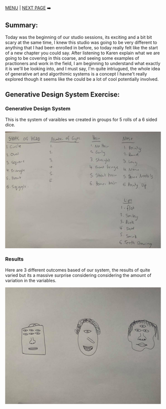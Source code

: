 [MENU](https://github.com/connor-mcnamara/Slave-to-the-algorithm/blob/master/README.md "MENU")  | [NEXT PAGE](https://github.com/connor-mcnamara/Slave-to-the-algorithm/tree/master/week%201 "NEXT PAGE") :arrow_right:
## Summary:
Today was the beginning of our studio sessions, its exciting and a bit bit scary at the same time, I knew this studio was going to be very different to anything that I had been enrolled in before, so today really felt like the start of a new chapter you could say. After listening to Karen explain what we are going to be covering in this coarse, and seeing some examples of practioners and work in the field, I am beginning to understand what exactly it is we'll be looking into, and I must say, I'm quite intriugued, the whole idea of generative art and algorthimic systems is a concept I havne't really explored though it seems like the could be a lot of cool potentially involved. 

## Generative Design System Exercise:

### Generative Design System

This is the system of varaibles we created in groups for 5 rolls of a 6 sided dice.

![](exercise1.jpg)

### Results 
Here are 3 different outcomes based of our system, the results of quite varied but its a massive surprise considering considering the amount of variation in the variables.

![](exercise2.jpg)
